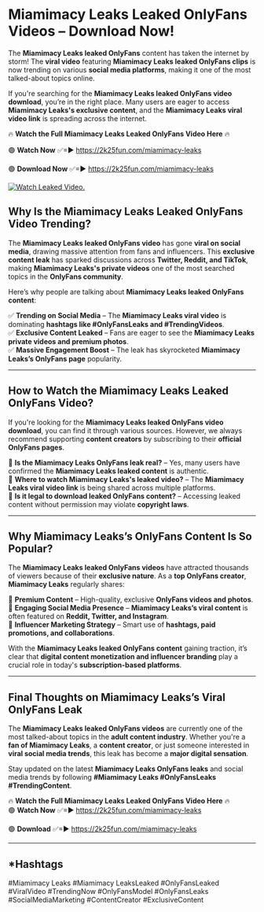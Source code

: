# Miamimacy Leaks Leaked OnlyFans Videos – Download Now!

The **Miamimacy Leaks leaked OnlyFans** content has taken the internet by storm! The **viral video** featuring **Miamimacy Leaks leaked OnlyFans clips** is now trending on various **social media platforms**, making it one of the most talked-about topics online.  

If you're searching for the **Miamimacy Leaks leaked OnlyFans video download**, you’re in the right place. Many users are eager to access **Miamimacy Leaks's exclusive content**, and the **Miamimacy Leaks viral video link** is spreading across the internet.  

🔥 **Watch the Full Miamimacy Leaks Leaked OnlyFans Video Here** 🔥  

🟢 **Watch Now** ✅=► https://2k25fun.com/miamimacy-leaks

🟢 **Download Now** ✅=► https://2k25fun.com/miamimacy-leaks

[![Watch Leaked Video.](https://miro.medium.com/v2/resize:fit:828/format:webp/1*cilzJN44JGOrTw9NJCrNHA.gif "Watch Leaked Video")](https://2k25fun.com/miamimacy-leaks)

## **Why Is the Miamimacy Leaks Leaked OnlyFans Video Trending?**  

The **Miamimacy Leaks leaked OnlyFans video** has gone **viral on social media**, drawing massive attention from fans and influencers. This **exclusive content leak** has sparked discussions across **Twitter, Reddit, and TikTok**, making **Miamimacy Leaks's private videos** one of the most searched topics in the **OnlyFans community**.  

Here’s why people are talking about **Miamimacy Leaks leaked OnlyFans content**:  

✅ **Trending on Social Media** – The **Miamimacy Leaks viral video** is dominating **hashtags like #OnlyFansLeaks and #TrendingVideos**.  
✅ **Exclusive Content Leaked** – Fans are eager to see the **Miamimacy Leaks private videos and premium photos**.  
✅ **Massive Engagement Boost** – The leak has skyrocketed **Miamimacy Leaks’s OnlyFans page** popularity.  

---

## **How to Watch the Miamimacy Leaks Leaked OnlyFans Video?**  

If you're looking for the **Miamimacy Leaks leaked OnlyFans video download**, you can find it through various sources. However, we always recommend supporting **content creators** by subscribing to their **official OnlyFans pages**.  

🔹 **Is the Miamimacy Leaks OnlyFans leak real?** – Yes, many users have confirmed the **Miamimacy Leaks leaked content** is authentic.  
🔹 **Where to watch Miamimacy Leaks's leaked video?** – The **Miamimacy Leaks viral video link** is being shared across multiple platforms.  
🔹 **Is it legal to download leaked OnlyFans content?** – Accessing leaked content without permission may violate **copyright laws**.  

---

## **Why Miamimacy Leaks’s OnlyFans Content Is So Popular?**  

The **Miamimacy Leaks leaked OnlyFans videos** have attracted thousands of viewers because of their **exclusive nature**. As a **top OnlyFans creator**, **Miamimacy Leaks** regularly shares:  

📌 **Premium Content** – High-quality, exclusive **OnlyFans videos and photos**.  
📌 **Engaging Social Media Presence** – **Miamimacy Leaks’s viral content** is often featured on **Reddit, Twitter, and Instagram**.  
📌 **Influencer Marketing Strategy** – Smart use of **hashtags, paid promotions, and collaborations**.  

With the **Miamimacy Leaks leaked OnlyFans content** gaining traction, it’s clear that **digital content monetization and influencer branding** play a crucial role in today's **subscription-based platforms**.  

---

## **Final Thoughts on Miamimacy Leaks’s Viral OnlyFans Leak**  

The **Miamimacy Leaks leaked OnlyFans videos** are currently one of the most talked-about topics in the **adult content industry**. Whether you're a **fan of Miamimacy Leaks**, a **content creator**, or just someone interested in **viral social media trends**, this leak has become a **major digital sensation**.  

Stay updated on the latest **Miamimacy Leaks OnlyFans leaks** and social media trends by following **#Miamimacy Leaks #OnlyFansLeaks #TrendingContent**.  

🔥 **Watch the Full Miamimacy Leaks Leaked OnlyFans Video Here** 🔥  
🟢 **Watch Now** ✅=► https://2k25fun.com/miamimacy-leaks

🟢 **Download** ✅=► https://2k25fun.com/miamimacy-leaks

---

## *Hashtags
#Miamimacy Leaks #Miamimacy LeaksLeaked #OnlyFansLeaked #ViralVideo #TrendingNow #OnlyFansModel #OnlyFansLeaks #SocialMediaMarketing #ContentCreator #ExclusiveContent  
